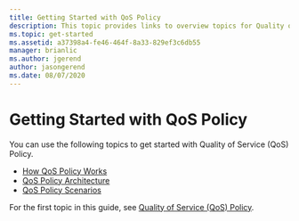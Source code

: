 ```yaml
---
title: Getting Started with QoS Policy
description: This topic provides links to overview topics for Quality of Service (QoS) Policy, which allows you to use Group Policy to prioritize network traffic bandwidth of specific applications and services in Windows Server 2016.
ms.topic: get-started
ms.assetid: a37398a4-fe46-464f-8a33-829ef3c6db55
manager: brianlic
ms.author: jgerend
author: jasongerend
ms.date: 08/07/2020
---
```


# Getting Started with QoS Policy

You can use the following topics to get started with Quality of Service \(QoS\) Policy.

- [How QoS Policy Works](qos-policy-works.md)
- [QoS Policy Architecture](qos-policy-architecture.md)
- [QoS Policy Scenarios](qos-policy-scenarios.md)


For the first topic in this guide, see [Quality of Service (QoS) Policy](qos-policy-top.md).
